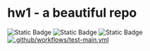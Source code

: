 # hw1 - a beautiful repo
![Static Badge](https://img.shields.io/badge/language-python-blue)
![Static Badge](https://img.shields.io/badge/license-MIT-purple)
![Static Badge](https://img.shields.io/badge/platform-linux-green)
[![.github/workflows/test-main.yml](https://github.com/vegechick510/hw1-2/actions/workflows/blank.yml/badge.svg)](https://github.com/vegechick510/hw1-2/actions/workflows/blank.yml)  
